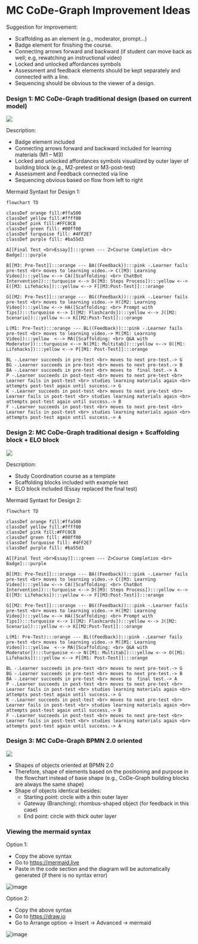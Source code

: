 # MC CoDe-Graph Improvement Ideas

Suggestion for improvement:
- Scaffolding as an element (e.g., moderator, prompt…)
- Badge element for finishing the course.
- Connecting arrows forward and backward (if student can move back as well; e.g, rewatching an instructional video)
- Locked and unlocked affordances symbols
- Assessment and feedback elements should be kept separately and connected with a line.
- Sequencing should be obvious to the viewer of a design.

### Design 1: MC CoDe-Graph traditional design (based on current model)
[![](https://mermaid.ink/img/pako:eNrVlV1v2jAYhf-K5d5QiaCEEAhZhcTHwrbChtRqFxAuTPIGrCZ2ZDtdGep_n_PRri1j1bTe9A7lnPf4PHGMDzjkEWAPxwn_Ee6IUOh6ErCAhQmRcgIx4oKwLaCYJol3FsfEMc0PT-Q9JHryUY7j53JG2U0t-v7YHI-0KNU-AbSsHqOzDXGcyC7WHK5WPmUkQdcg1XrteV69uGEYaDkY81xIQGOeZgkoyhm62IgBGpFoC-tifrRazW0PLQQYf0oYDRsNHyDakPDm_FxrZTmjNQMiGAgUE5pIlOlppaer8JTfgkSKo6QwUbZFtzQC3jIGaNwoV5s9CN8LYV3k1u_kwtCuSeW6UpBJ3YyHIOWR6WMdRWPY6XLHBr8kW3CpXpIV3FOttv_CPX1T7k-NcrVXuD9XLl9_CLuQiOiY6UvluAqBEUGPEy5LqlPMs8bc-o18_oJ49qbEc93UepX4a-Wa54miimyO9G91yslNXqxKwyni0ewJgczDUANKRNkpDgZ36lErMKY6Y_qfGSOdMfy3DH3OizP9kDAM2OJUQEH-WotKe76Tx7NS5RHV04-bmRIFghJtJltC678OohSkmZJPpis1Z4omVTcp63d3-f5a693y319r_YXgJk5BpIRG-mo6BAyhAKsdpBBgT_-MICb6mAU4YPfaSnLFr_YsxJ4SOTRxnkW6wYSSrSAp9mLdRD-FiCou5tV1V956TZwRhr0DvsOe63Rb_Xbfsbtuz7Stdq-J99gzrI7bafWsdrfXdkzb7vfvm_gn5zq10zJdt911-rbpWlbHcsu0ZamVK97_AvO0dLM?type=png)](https://mermaid.live/edit#pako:eNrVlV1v2jAYhf-K5d5QiaCEEAhZhcTHwrbChtRqFxAuTPIGrCZ2ZDtdGep_n_PRri1j1bTe9A7lnPf4PHGMDzjkEWAPxwn_Ee6IUOh6ErCAhQmRcgIx4oKwLaCYJol3FsfEMc0PT-Q9JHryUY7j53JG2U0t-v7YHI-0KNU-AbSsHqOzDXGcyC7WHK5WPmUkQdcg1XrteV69uGEYaDkY81xIQGOeZgkoyhm62IgBGpFoC-tifrRazW0PLQQYf0oYDRsNHyDakPDm_FxrZTmjNQMiGAgUE5pIlOlppaer8JTfgkSKo6QwUbZFtzQC3jIGaNwoV5s9CN8LYV3k1u_kwtCuSeW6UpBJ3YyHIOWR6WMdRWPY6XLHBr8kW3CpXpIV3FOttv_CPX1T7k-NcrVXuD9XLl9_CLuQiOiY6UvluAqBEUGPEy5LqlPMs8bc-o18_oJ49qbEc93UepX4a-Wa54miimyO9G91yslNXqxKwyni0ewJgczDUANKRNkpDgZ36lErMKY6Y_qfGSOdMfy3DH3OizP9kDAM2OJUQEH-WotKe76Tx7NS5RHV04-bmRIFghJtJltC678OohSkmZJPpis1Z4omVTcp63d3-f5a693y319r_YXgJk5BpIRG-mo6BAyhAKsdpBBgT_-MICb6mAU4YPfaSnLFr_YsxJ4SOTRxnkW6wYSSrSAp9mLdRD-FiCou5tV1V956TZwRhr0DvsOe63Rb_Xbfsbtuz7Stdq-J99gzrI7bafWsdrfXdkzb7vfvm_gn5zq10zJdt911-rbpWlbHcsu0ZamVK97_AvO0dLM)


Description:
- Badge element included
- Connecting arrows forward and backward included for learning materials (M1 – M3)
- Locked and unlocked affordances symbols visualized by outer layer of building block (e.g., M2-pretest or M3-post-test)
- Assessment and Feedback connected via line
- Sequencing obvious based on flow from left to right

Mermaid Syntaxt for Design 1:
```
flowchart TD

classDef orange fill:#ffa500
classDef yellow fill:#ffff00
classDef pink fill:#FFC0CB
classDef green fill: #00ff00
classDef turquoise fill: #4FF2E7
classDef purple fill: #ba55d3

A[[Final Test <br>Essay]]:::green --- Z>Course Completion <br> Badge]:::purple

B[[M3: Pre-Test]]:::orange --- BA((Feedback)):::pink -.Learner fails pre-test <br> moves to learning video.-> C([M3: Learning Video]):::yellow <--> CA([Scaffolding: <br> ChatBot Intervention]):::turquoise <--> D([M3: Steps Process]):::yellow <--> E([M3: Lifehacks]):::yellow <--> F[[M3:Post-Test]]:::orange

G[[M2: Pre-Test]]:::orange --- BG((Feedback)):::pink -.Learner fails pre-test <br> moves to learning video.-> H([M2: Learning Video]):::yellow <--> HA([Scaffolding: <br> Prompt with Tips]):::turquoise <--> I([M2: Flashcards]):::yellow <--> J([M2: Scenario]):::yellow <--> K[[M2:Post-Test]]:::orange

L(M1: Pre-Test):::orange --- BL((Feedback)):::pink -.Learner fails pre-test <br> moves to learning video.-> M([M1: Learning Video]):::yellow  <--> MA([Scaffolding: <br> Q&A with Moderator]):::turquoise <--> N([M1: Multitab]):::yellow <--> O([M1: Lifehacks]):::yellow <--> P[[M1: Post-Test]]:::orange

BL -.Learner succeeds in pre-test <br> moves to next pre-test.-> G
BG -.Learner succeeds in pre-test <br> moves to next pre-test.-> B
BA -.Learner succeeds in pre-test <br> moves to  final test.-> A
P -.Learner succeeds in post-test <br> moves to next pre-test <br> Learner fails in post-test <br> studies learning materials again <br> attempts post-test again until success.-> G
K -.Learner succeeds in post-test <br> moves to next pre-test <br> Learner fails in post-test <br> studies learning materials again <br> attempts post-test again until success.-> B
F -.Learner succeeds in post-test <br> moves to next pre-test <br> Learner fails in post-test <br> studies learning materials again <br> attempts post-test again until success.-> A

```

### Design 2: MC CoDe-Graph traditional design + Scaffolding block + ELO block
[![](https://mermaid.ink/img/pako:eNrVll1v2jAUhv-K5UkTlQhK-CaqKvHRtF1hY6LaRUkvTOKA1cTObKctq_rfd5wApQVaTetN7xDvOe95_eCc8IgDEVLs4igW98GCSI2uBj73eRATpQY0QkISPqcoYnHsfoki0rDtLXVJY2jcqFH0Qk0Zv11pnte3-70tbS4p5YWIvtj2q06dyd-ZYIquK-qeVz1tbXtnMo038ow0GmHNBO9Opx7jJEZXVGl0PJMnp0qR5c2N67rFTMuy0PVJX2QS7PsiARvNBM9rUY-Ec2pqC3_j2JtORzUXjSW1jGfutKJirHrdUsmjNJyR4PboyHSaU1uVISWSU4kiwmKFUujW60QoEXdUIS1QbIoYn6M7FlJRsU5Qv5RPG66FX0a4Mb4r1seWqeqWppOARJGIQ6hyC9v-guie0OiCayrvKDfHylufcebdg2LGRNNUwblEQJXaGXG6CsIiuoCj7RZ4OZexUPo1F0PtDNTqG9TOPpTaeSmf9g61873UAECSanTP9AJdsVTtI3ZR-Htw-xYBkeEujW9FxSSgnEi2O_sy53GI1rA0cp5hHb1iNfxQViNI6rzFqgg82gvr59duQWoEe0MSLeQ-XN-LEaMs1kyT2Q6MH6sIB-_WeJoXHMLVG24dX2VBAHQUYvwQBE4f9EYzDM7A4-w_PWCb9br_5gHryqymtUPX5-NDBubk76UotJfXYLdX6Sxk0L25CQmB9cAIFJM5YavFR7Sm8Biore5CzWCNxEU2pVbsLj9favi1vM-XGm4ILuOEyoSwEF7Tjz5HyMd6QRPqYxc-hjQi8Jj52OdPUEoyLSZLHmBXy4yWcZaGkGDAyFySBLsRJIFvacjgyR0Vr_78H0AZp4Rj9xE_YLfdaFY61U6j1my37JpTbZXxEruWU2_XKy2n2mxVG3at1uk8lfEfIcC1XrHb7Wqz0anZbcepO-3c7TrX8olPfwF2Zs_U?type=png)](https://mermaid.live/edit#pako:eNrVll1v2jAUhv-K5UkTlQhK-CaqKvHRtF1hY6LaRUkvTOKA1cTObKctq_rfd5wApQVaTetN7xDvOe95_eCc8IgDEVLs4igW98GCSI2uBj73eRATpQY0QkISPqcoYnHsfoki0rDtLXVJY2jcqFH0Qk0Zv11pnte3-70tbS4p5YWIvtj2q06dyd-ZYIquK-qeVz1tbXtnMo038ow0GmHNBO9Opx7jJEZXVGl0PJMnp0qR5c2N67rFTMuy0PVJX2QS7PsiARvNBM9rUY-Ec2pqC3_j2JtORzUXjSW1jGfutKJirHrdUsmjNJyR4PboyHSaU1uVISWSU4kiwmKFUujW60QoEXdUIS1QbIoYn6M7FlJRsU5Qv5RPG66FX0a4Mb4r1seWqeqWppOARJGIQ6hyC9v-guie0OiCayrvKDfHylufcebdg2LGRNNUwblEQJXaGXG6CsIiuoCj7RZ4OZexUPo1F0PtDNTqG9TOPpTaeSmf9g61873UAECSanTP9AJdsVTtI3ZR-Htw-xYBkeEujW9FxSSgnEi2O_sy53GI1rA0cp5hHb1iNfxQViNI6rzFqgg82gvr59duQWoEe0MSLeQ-XN-LEaMs1kyT2Q6MH6sIB-_WeJoXHMLVG24dX2VBAHQUYvwQBE4f9EYzDM7A4-w_PWCb9br_5gHryqymtUPX5-NDBubk76UotJfXYLdX6Sxk0L25CQmB9cAIFJM5YavFR7Sm8Biore5CzWCNxEU2pVbsLj9favi1vM-XGm4ILuOEyoSwEF7Tjz5HyMd6QRPqYxc-hjQi8Jj52OdPUEoyLSZLHmBXy4yWcZaGkGDAyFySBLsRJIFvacjgyR0Vr_78H0AZp4Rj9xE_YLfdaFY61U6j1my37JpTbZXxEruWU2_XKy2n2mxVG3at1uk8lfEfIcC1XrHb7Wqz0anZbcepO-3c7TrX8olPfwF2Zs_U)


Description:
- Study Coordination course as a template
- Scaffolding blocks included with example text
- ELO block included (Essay replaced the final test)

Mermaid Syntaxt for Design 2:
```
flowchart TD

classDef orange fill:#ffa500
classDef yellow fill:#ffff00
classDef pink fill:#FFC0CB
classDef green fill: #00ff00
classDef turquoise fill: #4FF2E7
classDef purple fill: #ba55d3

A[[Final Test <br>Essay]]:::green --- Z>Course Completion <br> Badge]:::purple

B[[M3: Pre-Test]]:::orange --- BA((Feedback)):::pink -.Learner fails pre-test <br> moves to learning video.-> C([M3: Learning Video]):::yellow <--> CA([Scaffolding: <br> ChatBot Intervention]):::turquoise <--> D([M3: Steps Process]):::yellow <--> E([M3: Lifehacks]):::yellow <--> F[[M3:Post-Test]]:::orange

G[[M2: Pre-Test]]:::orange --- BG((Feedback)):::pink -.Learner fails pre-test <br> moves to learning video.-> H([M2: Learning Video]):::yellow <--> HA([Scaffolding: <br> Prompt with Tips]):::turquoise <--> I([M2: Flashcards]):::yellow <--> J([M2: Scenario]):::yellow <--> K[[M2:Post-Test]]:::orange

L(M1: Pre-Test):::orange --- BL((Feedback)):::pink -.Learner fails pre-test <br> moves to learning video.-> M([M1: Learning Video]):::yellow  <--> MA([Scaffolding: <br> Q&A with Moderator]):::turquoise <--> N([M1: Multitab]):::yellow <--> O([M1: Lifehacks]):::yellow <--> P[[M1: Post-Test]]:::orange

BL -.Learner succeeds in pre-test <br> moves to next pre-test.-> G
BG -.Learner succeeds in pre-test <br> moves to next pre-test.-> B
BA -.Learner succeeds in pre-test <br> moves to  final test.-> A
P -.Learner succeeds in post-test <br> moves to next pre-test <br> Learner fails in post-test <br> studies learning materials again <br> attempts post-test again until success.-> G
K -.Learner succeeds in post-test <br> moves to next pre-test <br> Learner fails in post-test <br> studies learning materials again <br> attempts post-test again until success.-> B
F -.Learner succeeds in post-test <br> moves to next pre-test <br> Learner fails in post-test <br> studies learning materials again <br> attempts post-test again until success.-> A

```
### Design 3: MC CoDe-Graph BPMN 2.0 oriented
[![](https://mermaid.ink/img/pako:eNrVVV1v2jAU_SuWK01BIigQwkdUVeKjoVvJxkS1hzZ9MIkDVhM7s522DPHfZydAKYVN0_rSN_C599xzj2-uVzBkEYYujBP2FC4Ql-BmGNCAhgkSYohjwDiicwxikiTuWRwjx7L20CVOVOIOjeNXaEbowwbzvIE16O9hc44xLUFwZlkHmTLnP3NGBN5GND2vcdne5855luzgGXKcyK4KydkDds9s266C8o_5RCK5cIGTPeu-eoZHKErADRYSnM_4xaUQaFlxXbcUZJomuDWMAcu5Kj5gqSoiCaNFLOijaI4rOrosrxn7hm-7YMKxqTk1trFMU_V7Kw_jaIbCh7XO0oaYtTFGnGIOYkQSATKVKrdyQMoesQCSgUQHEToHjyTCrGZegMGdrjTenv_Q5_eKdXMJ56aO6RnTEMUxSyIV45acgwWSfSbBZyoxf8RUN6SFvrhc5A6LTqYSZ0L1w0IsROWA_rIIGZMYL1RLb2BPwxMm5IEX2qfR3Z3feDHq_v7AqdE7OnVVlPqzU1fHnFJtp5kET0QuwA3JxBGXPhua21NzuAgRj9548KXApyGmiBN2iF5r9IRDY8Mw_PreLFUOp2n8jh75Ra3XHu2pLeX6x0z6_qlXOuSr3cGRZPyITV8Lej9PJJFodmjDt7L4qTmalD4ct6k_3mta5GGoLBGA0FOtU_wsd5jufKQ4Rv_JoVZZv_dvHGpX6c2zZegFdHKKQDf-NxUl9vry3-YKmUdEZe_uP0VqBxCkgtEckc1eQ1JiNfdiL7tEc7UrklKbEBvvrj-eanVb3sdTrSYEVmGKeYpIpN7oVUABCKBc4BQH0FU_Ixwj9YUFMKBrFYpyyaZLGkJX8hxXYZ5FSsGQoDlHKXRjpUSd4oioT9Yv3_3i-a_CDFHoruAzdDtOq9ZtdB271Wlbdr3RrsIldM16s9OsteuNVrvhWLbd7a6r8BdjirVZszqdRsvp2lanXm_WOwXbbYEVFde_AahiznQ?type=png)](https://mermaid.live/edit#pako:eNrVVV1v2jAU_SuWK01BIigQwkdUVeKjoVvJxkS1hzZ9MIkDVhM7s522DPHfZydAKYVN0_rSN_C599xzj2-uVzBkEYYujBP2FC4Ql-BmGNCAhgkSYohjwDiicwxikiTuWRwjx7L20CVOVOIOjeNXaEbowwbzvIE16O9hc44xLUFwZlkHmTLnP3NGBN5GND2vcdne5855luzgGXKcyK4KydkDds9s266C8o_5RCK5cIGTPeu-eoZHKErADRYSnM_4xaUQaFlxXbcUZJomuDWMAcu5Kj5gqSoiCaNFLOijaI4rOrosrxn7hm-7YMKxqTk1trFMU_V7Kw_jaIbCh7XO0oaYtTFGnGIOYkQSATKVKrdyQMoesQCSgUQHEToHjyTCrGZegMGdrjTenv_Q5_eKdXMJ56aO6RnTEMUxSyIV45acgwWSfSbBZyoxf8RUN6SFvrhc5A6LTqYSZ0L1w0IsROWA_rIIGZMYL1RLb2BPwxMm5IEX2qfR3Z3feDHq_v7AqdE7OnVVlPqzU1fHnFJtp5kET0QuwA3JxBGXPhua21NzuAgRj9548KXApyGmiBN2iF5r9IRDY8Mw_PreLFUOp2n8jh75Ra3XHu2pLeX6x0z6_qlXOuSr3cGRZPyITV8Lej9PJJFodmjDt7L4qTmalD4ct6k_3mta5GGoLBGA0FOtU_wsd5jufKQ4Rv_JoVZZv_dvHGpX6c2zZegFdHKKQDf-NxUl9vry3-YKmUdEZe_uP0VqBxCkgtEckc1eQ1JiNfdiL7tEc7UrklKbEBvvrj-eanVb3sdTrSYEVmGKeYpIpN7oVUABCKBc4BQH0FU_Ixwj9YUFMKBrFYpyyaZLGkJX8hxXYZ5FSsGQoDlHKXRjpUSd4oioT9Yv3_3i-a_CDFHoruAzdDtOq9ZtdB271Wlbdr3RrsIldM16s9OsteuNVrvhWLbd7a6r8BdjirVZszqdRsvp2lanXm_WOwXbbYEVFde_AahiznQ)


- Shapes of objects oriented at BPMN 2.0
- Therefore, shape of elements based on the positioning and purpose in the flowchart instead of base shape (e.g., CoDe-Graph building blocks are always the same shape)
- Shape of objects identical besides:
  - Starting point: circle with a thin outer layer
  - Gateway (Branching): rhombus-shaped object (for feedback in this case)
  - End point: circle with thick outer layer


### Viewing the mermaid syntax

Option 1:
- Copy the above syntax
- Go to https://mermaid.live
- Paste in the code section and the diagram will be automatically generated (if there is no syntax error)

![image](https://github.com/johari3275/CoDeGraph/assets/111693027/a8d3fedc-d265-4108-9575-b06a9f5ecd09)

Option 2:
- Copy the above syntax
- Go to https://draw.io
- Go to Arrange option -> Insert -> Advanced -> mermaid

![image](https://github.com/johari3275/CoDeGraph/assets/111693027/c327e275-ddfe-4ad6-9234-2263e671bdc0)


